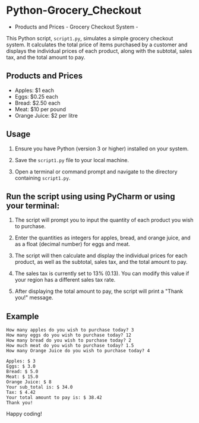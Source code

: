 # Python-Grocery_Checkout
- Products and Prices - Grocery Checkout System -

This Python script, `script1.py`, simulates a simple grocery checkout system. It calculates the total price of items purchased by a customer and displays the individual prices of each product, along with the subtotal, sales tax, and the total amount to pay.

## Products and Prices

- Apples: $1 each
- Eggs: $0.25 each
- Bread: $2.50 each
- Meat: $10 per pound
- Orange Juice: $2 per litre

## Usage

1. Ensure you have Python (version 3 or higher) installed on your system.

2. Save the `script1.py` file to your local machine.

3. Open a terminal or command prompt and navigate to the directory containing `script1.py`.

##  Run the script using using PyCharm or using your terminal:


1. The script will prompt you to input the quantity of each product you wish to purchase.

2. Enter the quantities as integers for apples, bread, and orange juice, and as a float (decimal number) for eggs and meat.

3. The script will then calculate and display the individual prices for each product, as well as the subtotal, sales tax, and the total amount to pay.

4. The sales tax is currently set to 13% (0.13). You can modify this value if your region has a different sales tax rate.

5. After displaying the total amount to pay, the script will print a "Thank you!" message.

## Example

```
How many apples do you wish to purchase today? 3
How many eggs do you wish to purchase today? 12
How many bread do you wish to purchase today? 2
How much meat do you wish to purchase today? 1.5
How many Orange Juice do you wish to purchase today? 4

Apples: $ 3
Eggs: $ 3.0
Bread: $ 5.0
Meat: $ 15.0
Orange Juice: $ 8
Your sub_total is: $ 34.0
Tax: $ 4.42
Your total amount to pay is: $ 38.42
Thank you!
```
Happy coding!
